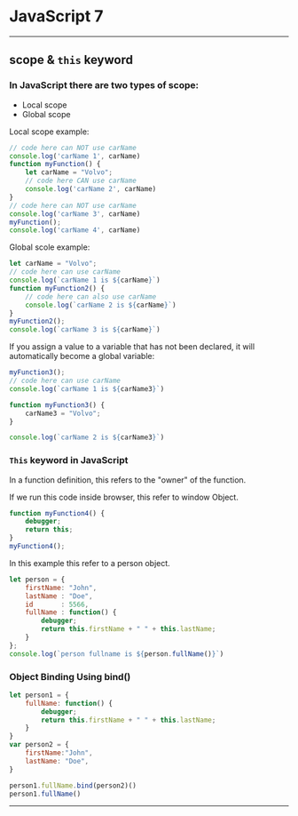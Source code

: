 # JavaScript 7

---

## scope & `this` keyword

### In JavaScript there are two types of scope:

* Local scope
* Global scope

Local scope example:
```js
// code here can NOT use carName
console.log('carName 1', carName)
function myFunction() {
    let carName = "Volvo";
    // code here CAN use carName
    console.log('carName 2', carName)
}
// code here can NOT use carName
console.log('carName 3', carName)
myFunction();
console.log('carName 4', carName)
```


Global scole example:
```js
let carName = "Volvo";
// code here can use carName
console.log(`carName 1 is ${carName}`)
function myFunction2() {
    // code here can also use carName 
    console.log(`carName 2 is ${carName}`)
}
myFunction2();
console.log(`carName 3 is ${carName}`)
```

If you assign a value to a variable that has not been declared, it will automatically become a global variable:
```js
myFunction3();
// code here can use carName 
console.log(`carName 1 is ${carName3}`)

function myFunction3() {
    carName3 = "Volvo";
}

console.log(`carName 2 is ${carName3}`)
```

### `This` keyword in JavaScript

In a function definition, this refers to the "owner" of the function.

If we run this code inside browser, this refer to window Object.

```js
function myFunction4() {
    debugger;
    return this;
}
myFunction4();
```

In this example this refer to a person object.

```js
let person = {
    firstName: "John",
    lastName : "Doe",
    id       : 5566,
    fullName : function() {
        debugger;
        return this.firstName + " " + this.lastName;
    }
};
console.log(`person fullname is ${person.fullName()}`)
```

### Object Binding Using bind()

```js
let person1 = {
    fullName: function() {
        debugger;
        return this.firstName + " " + this.lastName;
    }
}
var person2 = {
    firstName:"John",
    lastName: "Doe",
}

person1.fullName.bind(person2)()
person1.fullName()
```

---